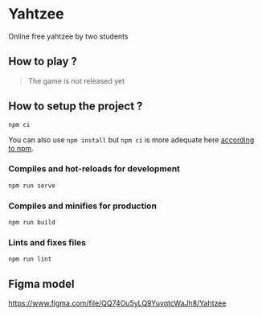 # Yahtzee
Online free yahtzee by two students

## How to play ?
> The game is not released yet 

## How to setup the project ?
```
npm ci
```
You can also use `npm install` but `npm ci` is more adequate here [according to npm](https://docs.npmjs.com/cli/v7/commands/npm-ci).

### Compiles and hot-reloads for development
```
npm run serve
```

### Compiles and minifies for production
```
npm run build
```

### Lints and fixes files
```
npm run lint
```

## Figma model
https://www.figma.com/file/QQ74Ou5yLQ9YuvqtcWaJh8/Yahtzee


